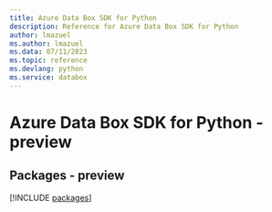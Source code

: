 ```yaml
---
title: Azure Data Box SDK for Python
description: Reference for Azure Data Box SDK for Python
author: lmazuel
ms.author: lmazuel
ms.data: 07/11/2023
ms.topic: reference
ms.devlang: python
ms.service: databox
---
```

# Azure Data Box SDK for Python - preview
## Packages - preview
[!INCLUDE [packages](data-box-index.md)]